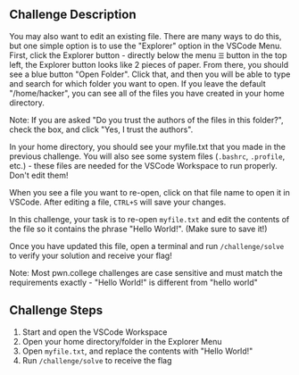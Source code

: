 ## Challenge Description
You may also want to edit an existing file. There are many ways to do this, but one simple option is to use the "Explorer" option in the VSCode Menu. 
First, click the Explorer button - directly below the menu `☰` button in the top left, the Explorer button looks like 2 pieces of paper. 
From there, you should see a blue button "Open Folder". Click that, and then you will be able to type and search for which folder you want to open.
If you leave the default "/home/hacker", you can see all of the files you have created in your home directory. 

Note: If you are asked "Do you trust the authors of the files in this folder?", check the box, and click "Yes, I trust the authors".

In your home directory, you should see your myfile.txt that you made in the previous challenge.
You will also see some system files (`.bashrc`, `.profile`, etc.) - these files are needed for the VSCode Workspace to run properly. Don't edit them!

When you see a file you want to re-open, click on that file name to open it in VSCode. After editing a file, `CTRL+S` will save your changes.

In this challenge, your task is to re-open `myfile.txt` and edit the contents of the file so it contains the phrase "Hello World!". (Make sure to save it!)

Once you have updated this file, open a terminal and run `/challenge/solve` to verify your solution and receive your flag!

Note: Most pwn.college challenges are case sensitive and must match the requirements exactly - "Hello World!" is different from "hello world"

## Challenge Steps
1. Start and open the VSCode Workspace
2. Open your home directory/folder in the Explorer Menu
3. Open `myfile.txt`, and replace the contents with "Hello World!"
4. Run `/challenge/solve` to receive the flag


